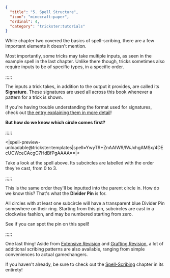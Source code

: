 ```json
{
  "title": "5. Spell Structure",
  "icon": "minecraft:paper",
  "ordinal": 4,
  "category": "trickster:tutorials"
}
```

While chapter two covered the basics of spell-scribing,
there are a few important elements it doesn't mention.


Most importantly, some tricks may take multiple inputs,
as seen in the example spell in the last chapter.
Unlike there though, tricks sometimes also require inputs 
to be of specific types, in a specific order.

;;;;;

The inputs a trick takes, in addition to the output it provides,
are called its **Signature**.
These signatures are used all across this book 
whenever a pattern for a trick is shown.


If you're having trouble understanding the format used for signatures,
check out [the entry explaining them in more detail](^trickster:concepts/signatures)!


**But how do we know which circle comes first?**

;;;;;

<|spell-preview-unloadable@trickster:templates|spell=YwyT9+ZnAAIW9/lWJxhgAMSx/4DEcUCWceCAcgC7HdBfPgAAAA==|>

Take a look at the spell above.
Its subcircles are labelled with the order they're cast, from 0 to 3.

;;;;;

This is the same order they'll be inputted into the parent circle in.
How do we know this?
That's what the **Divider Pin** is for.


All circles with at least one subcircle will have a transparent blue 
Divider Pin somewhere on their ring.
Starting from this pin, subcircles are cast in a clockwise fashion, 
and may be numbered starting from zero.


See if you can spot the pin on this spell!

;;;;;

One last thing!
Aside from [Extensive Revision](^trickster:editing#1) and [Grafting Revision](^trickster:editing#12),
a lot of additional scribing patterns are also available,
ranging from simple conveniences to actual gamechangers.


If you haven't already, be sure to check out the [Spell-Scribing](^trickster:editing)
chapter in its entirety!